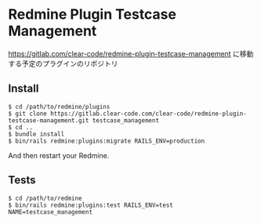 # Redmine Plugin Testcase Management

https://gitlab.com/clear-code/redmine-plugin-testcase-management に移動する予定のプラグインのリポジトリ


## Install

```console
$ cd /path/to/redmine/plugins
$ git clone https://gitlab.clear-code.com/clear-code/redmine-plugin-testcase-management.git testcase_management
$ cd ..
$ bundle install
$ bin/rails redmine:plugins:migrate RAILS_ENV=production
```

And then restart your Redmine.

## Tests

```console
$ cd /path/to/redmine
$ bin/rails redmine:plugins:test RAILS_ENV=test NAME=testcase_management
```
